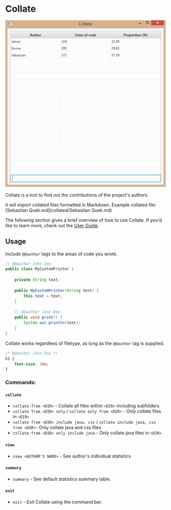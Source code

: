 # Collate
![view author statistics](docs/images/view-author-statistics.gif)

Collate is a tool to find out the contributions of the project's authors.

It will export collated files formatted in Markdown. Example collated file: [Sebastian Quek.md](collated/Sebastian Quek.md)

The following section gives a brief overview of how to use Collate. If you'd like to learn more, check out the [User Guide](docs/User-Guide.md).

## Usage
Include `@@author` tags to the areas of code you wrote.
```java
// @@author John Doe
public class MyCustomPrinter {
    
    private String text;

	public MyCustomPrinter(String text) {
        this.text = text;
	}

    // @@author Jane Doe
    public void print() {
        System.out.println(text);
    }
}
```

Collate works regardless of filetype, as long as the `@@author` tag is supplied.
```css
/* @@author John Doe */
h1 {
    font-size: 3em;
}
```

### Commands:
#### `collate`
* `collate from <DIR>` - Collate all files within `<DIR>` including subfolders
* `collate from <DIR> only` / `collate only from <DIR>` - Only collate files in `<DIR>`
* `collate from <DIR> include java, css` / `collate include java, css from <DIR>`- Only collate java and css files
* `collate from <DIR> only include java` - Only collate java files in `<DIR>`

#### `view`
* `view <AUTHOR'S NAME>` - See author's individual statistics

#### `summary`
* `summary` - See default statistics summary table.

#### `exit`
* `exit` - Exit Collate using the command bar.